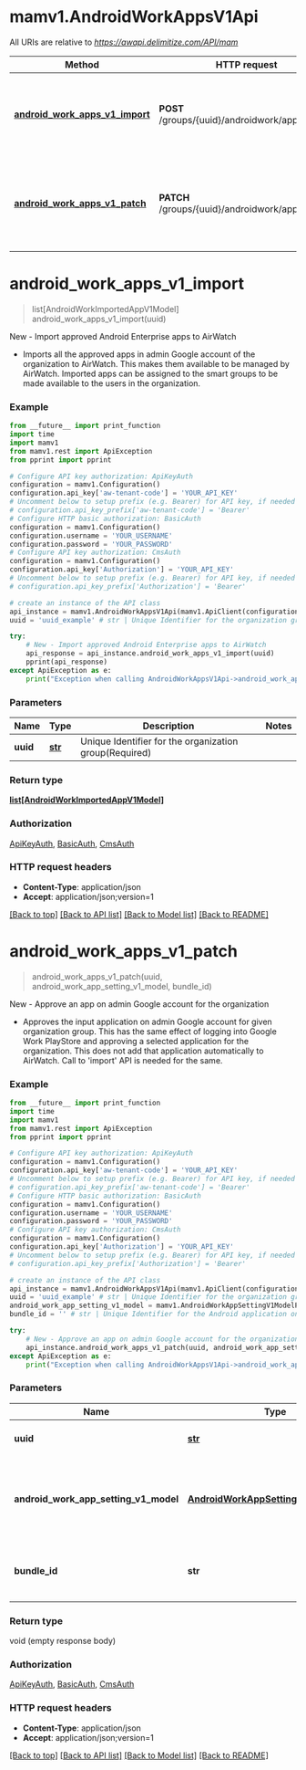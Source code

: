 # mamv1.AndroidWorkAppsV1Api

All URIs are relative to *https://awapi.delimitize.com/API/mam*

Method | HTTP request | Description
------------- | ------------- | -------------
[**android_work_apps_v1_import**](AndroidWorkAppsV1Api.md#android_work_apps_v1_import) | **POST** /groups/{uuid}/androidwork/apps/import | New - Import approved Android Enterprise apps to AirWatch
[**android_work_apps_v1_patch**](AndroidWorkAppsV1Api.md#android_work_apps_v1_patch) | **PATCH** /groups/{uuid}/androidwork/apps | New - Approve an app on admin Google account for the organization


# **android_work_apps_v1_import**
> list[AndroidWorkImportedAppV1Model] android_work_apps_v1_import(uuid)

New - Import approved Android Enterprise apps to AirWatch

* Imports all the approved apps in admin Google account of the organization to AirWatch. This makes them available to be managed by AirWatch. Imported apps can be assigned to the smart groups to be made available to the users in the organization.

### Example
```python
from __future__ import print_function
import time
import mamv1
from mamv1.rest import ApiException
from pprint import pprint

# Configure API key authorization: ApiKeyAuth
configuration = mamv1.Configuration()
configuration.api_key['aw-tenant-code'] = 'YOUR_API_KEY'
# Uncomment below to setup prefix (e.g. Bearer) for API key, if needed
# configuration.api_key_prefix['aw-tenant-code'] = 'Bearer'
# Configure HTTP basic authorization: BasicAuth
configuration = mamv1.Configuration()
configuration.username = 'YOUR_USERNAME'
configuration.password = 'YOUR_PASSWORD'
# Configure API key authorization: CmsAuth
configuration = mamv1.Configuration()
configuration.api_key['Authorization'] = 'YOUR_API_KEY'
# Uncomment below to setup prefix (e.g. Bearer) for API key, if needed
# configuration.api_key_prefix['Authorization'] = 'Bearer'

# create an instance of the API class
api_instance = mamv1.AndroidWorkAppsV1Api(mamv1.ApiClient(configuration))
uuid = 'uuid_example' # str | Unique Identifier for the organization group(Required)

try:
    # New - Import approved Android Enterprise apps to AirWatch
    api_response = api_instance.android_work_apps_v1_import(uuid)
    pprint(api_response)
except ApiException as e:
    print("Exception when calling AndroidWorkAppsV1Api->android_work_apps_v1_import: %s\n" % e)
```

### Parameters

Name | Type | Description  | Notes
------------- | ------------- | ------------- | -------------
 **uuid** | [**str**](.md)| Unique Identifier for the organization group(Required) | 

### Return type

[**list[AndroidWorkImportedAppV1Model]**](AndroidWorkImportedAppV1Model.md)

### Authorization

[ApiKeyAuth](../README.md#ApiKeyAuth), [BasicAuth](../README.md#BasicAuth), [CmsAuth](../README.md#CmsAuth)

### HTTP request headers

 - **Content-Type**: application/json
 - **Accept**: application/json;version=1

[[Back to top]](#) [[Back to API list]](../README.md#documentation-for-api-endpoints) [[Back to Model list]](../README.md#documentation-for-models) [[Back to README]](../README.md)

# **android_work_apps_v1_patch**
> android_work_apps_v1_patch(uuid, android_work_app_setting_v1_model, bundle_id)

New - Approve an app on admin Google account for the organization

* Approves the input application on admin Google account for given organization group. This has the same effect of logging into Google Work PlayStore and approving a selected application for the organization. This does not add that application automatically to AirWatch. Call to 'import' API is needed for the same.

### Example
```python
from __future__ import print_function
import time
import mamv1
from mamv1.rest import ApiException
from pprint import pprint

# Configure API key authorization: ApiKeyAuth
configuration = mamv1.Configuration()
configuration.api_key['aw-tenant-code'] = 'YOUR_API_KEY'
# Uncomment below to setup prefix (e.g. Bearer) for API key, if needed
# configuration.api_key_prefix['aw-tenant-code'] = 'Bearer'
# Configure HTTP basic authorization: BasicAuth
configuration = mamv1.Configuration()
configuration.username = 'YOUR_USERNAME'
configuration.password = 'YOUR_PASSWORD'
# Configure API key authorization: CmsAuth
configuration = mamv1.Configuration()
configuration.api_key['Authorization'] = 'YOUR_API_KEY'
# Uncomment below to setup prefix (e.g. Bearer) for API key, if needed
# configuration.api_key_prefix['Authorization'] = 'Bearer'

# create an instance of the API class
api_instance = mamv1.AndroidWorkAppsV1Api(mamv1.ApiClient(configuration))
uuid = 'uuid_example' # str | Unique Identifier for the organization group(Required)
android_work_app_setting_v1_model = mamv1.AndroidWorkAppSettingV1ModelPatch() # AndroidWorkAppSettingV1ModelPatch | JsonPatch containing operation type and the model. Only 'replace' operation is supported.(Required)
bundle_id = '' # str | Unique Identifier for the Android application on Google PlayStore(Required) (default to )

try:
    # New - Approve an app on admin Google account for the organization
    api_instance.android_work_apps_v1_patch(uuid, android_work_app_setting_v1_model, bundle_id)
except ApiException as e:
    print("Exception when calling AndroidWorkAppsV1Api->android_work_apps_v1_patch: %s\n" % e)
```

### Parameters

Name | Type | Description  | Notes
------------- | ------------- | ------------- | -------------
 **uuid** | [**str**](.md)| Unique Identifier for the organization group(Required) | 
 **android_work_app_setting_v1_model** | [**AndroidWorkAppSettingV1ModelPatch**](AndroidWorkAppSettingV1ModelPatch.md)| JsonPatch containing operation type and the model. Only &#39;replace&#39; operation is supported.(Required) | 
 **bundle_id** | **str**| Unique Identifier for the Android application on Google PlayStore(Required) | [default to ]

### Return type

void (empty response body)

### Authorization

[ApiKeyAuth](../README.md#ApiKeyAuth), [BasicAuth](../README.md#BasicAuth), [CmsAuth](../README.md#CmsAuth)

### HTTP request headers

 - **Content-Type**: application/json
 - **Accept**: application/json;version=1

[[Back to top]](#) [[Back to API list]](../README.md#documentation-for-api-endpoints) [[Back to Model list]](../README.md#documentation-for-models) [[Back to README]](../README.md)

